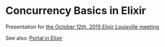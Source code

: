 # Concurrency Basics in Elixir

Presentation for [the October 12th, 2015 Elixir Louisville meeting](http://www.meetup.com/Elixir-Louisville/events/225953088/)

See also: [Portal in Elixir](https://www.howistart.org/posts/elixir/1)
